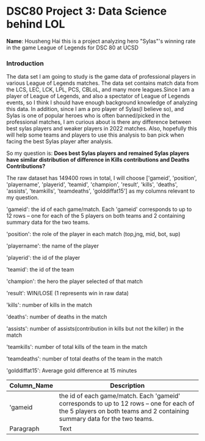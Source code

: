 # DSC80 Project 3: Data Science behind LOL
**Name**: Housheng Hai
this is a project analyzing hero "Sylas"'s winning rate in the game League of Legends for DSC 80 at UCSD

### Introduction

The data set I am going to study is the game data of professional players in various League of Legends matches. The data set contains match data from the LCS, LEC, LCK, LPL, PCS, CBLoL, and many more leagues.Since I am a player of League of Legends, and also a spectator of League of Legends events, so I think I should have enough background knowledge of analyzing this data. In addition, since I am a pro player of Sylas(I believe so), and Sylas is one of popular heroes who is often banned/picked in the professional matches, I am curious about is there any difference between best sylas players and weaker players in 2022 matches. Also, hopefully this will help some teams and players to use this analysis to ban pick when facing the best Sylas player after analysis. 

So my question is: **Does best Sylas players and remained Sylas players have similar distribution of difference in Kills contributions and Deaths Contributions?**

The raw dataset has 149400 rows in total, I will choose ['gameid', 'position', 'playername', 'playerid', 'teamid', 'champion', 'result', 'kills', 'deaths', 'assists',  'teamkills', 'teamdeaths', 'golddiffat15'] as my columns relevant to my question.

'gameid': the id of each game/match. Each 'gameid' corresponds to up to 12 rows – one for each of the 5 players on both teams and 2 containing summary data for the two teams.

'position': the role of the player in each match (top,jng, mid, bot, sup)

'playername': the name of the player

'playerid': the id of the player

'teamid': the id of the team

'champion': the hero the player selected of that match

'result': WIN/LOSE (1 represents win in raw data)

'kills': number of kills in the match

'deaths': number of deaths in the match

'assists': number of assists(contribution in kills but not the killer) in the match

'teamkills': number of total kills of the team in the match

'teamdeaths': number of total deaths of the team in the match

'golddiffat15': Average gold difference at 15 minutes



| Column_Name | Description |
| ----------- | ----------- |
| 'gameid | the id of each game/match. Each 'gameid' corresponds to up to 12 rows – one for each of the 5 players on both teams and 2 containing summary data for the two teams. |
| Paragraph | Text |

